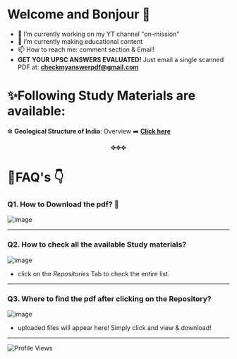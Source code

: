 # Welcome and Bonjour 👋

<!--
**flyingwizbee/flyingwizbee** is a ✨ _special_ ✨ repository because its `README.md` (this file) appears on your GitHub profile.

Here are some ideas to get you started:
-->
- 🔭 I’m currently working on my YT channel "on-mission"
- 🌱 I’m currently making educational content
- 📫 How to reach me: comment section & Email!
- **GET YOUR UPSC ANSWERS EVALUATED!** Just email a single scanned PDF at: **checkmyanswerpdf@gmail.com**

# ✨Following Study Materials are available:
❇ **Geological Structure of India**: Overview ➡️ **[Click here](https://github.com/flyingwizbee/Geological_Structure_of_India_Study_material/blob/main/geological_overview.pdf)**


<div align="center">
 ✥✥✥
</div>


# 📌FAQ's 👇

### Q1. How to Download the pdf? 🤔
![image](https://github.com/user-attachments/assets/0324cadc-d73b-46c8-b2df-ddffd7790372)

---

### Q2. How to check all the available Study materials?
![image](https://github.com/user-attachments/assets/2c248a35-40f9-4f78-8bb5-d83e1d283233)
- click on the *Repositories* Tab to check the entire list.

---


### Q3. Where to find the pdf after clicking on the Repository?
![image](https://github.com/user-attachments/assets/b980030a-c9d1-4355-b1b0-3e78f3254a01)
- uploaded files will appear here! Simply click and view & download!

---


![Profile Views](https://komarev.com/ghpvc/?username=flyingwizbee&color=blue)

